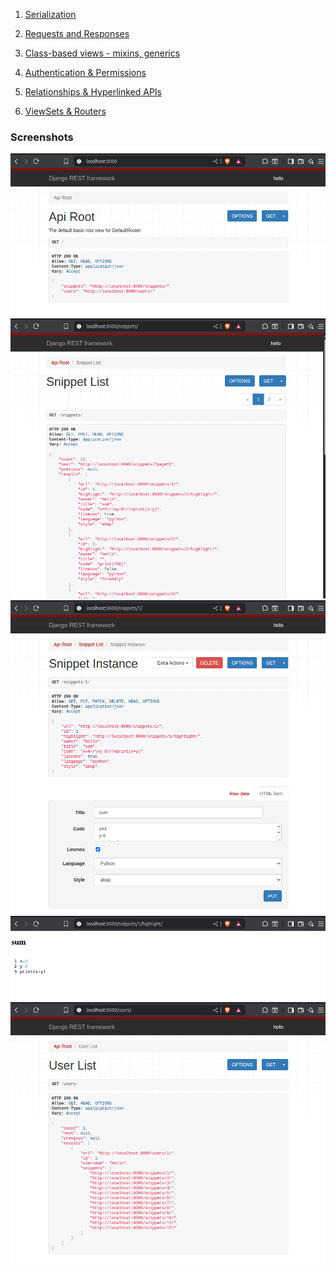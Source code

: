 1. [Serialization](https://www.django-rest-framework.org/tutorial/1-serialization/)

2. [Requests and Responses](https://www.django-rest-framework.org/tutorial/2-requests-and-responses/)

3. [Class-based views - mixins, generics](https://www.django-rest-framework.org/tutorial/3-class-based-views/)

4. [Authentication & Permissions](https://www.django-rest-framework.org/tutorial/4-authentication-and-permissions/)

5. [Relationships & Hyperlinked APIs](https://www.django-rest-framework.org/tutorial/5-relationships-and-hyperlinked-apis/)

6. [ViewSets & Routers](https://www.django-rest-framework.org/tutorial/6-viewsets-and-routers/)


### Screenshots

<img alt="home" src="./images/home.png">

<img alt="snippets" src="./images/snippets.png">

<img alt="instance" src="./images/instance.png">

<img alt="highlight" src="./images/highlight.png">

<img alt="users" src="./images/users.png">
